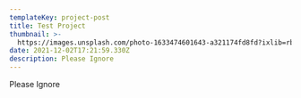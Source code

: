 ```yaml
---
templateKey: project-post
title: Test Project
thumbnail: >-
  https://images.unsplash.com/photo-1633474601643-a321174fd8fd?ixlib=rb-1.2.1&ixid=MnwxMjA3fDB8MHxwaG90by1wYWdlfHx8fGVufDB8fHx8&auto=format&fit=crop&w=687&q=80
date: 2021-12-02T17:21:59.330Z
description: Please Ignore
---
```

Please Ignore
